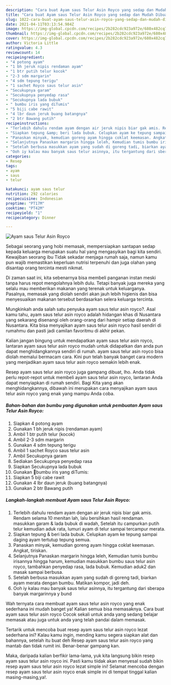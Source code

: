 ```yaml
---
description: "Cara buat Ayam saus Telur Asin Royco yang sedap dan Mudah Dibuat"
title: "Cara buat Ayam saus Telur Asin Royco yang sedap dan Mudah Dibuat"
slug: 1022-cara-buat-ayam-saus-telur-asin-royco-yang-sedap-dan-mudah-dibuat
date: 2021-04-11T03:13:54.984Z
image: https://img-global.cpcdn.com/recipes/2b282cdc923a972e/680x482cq70/ayam-saus-telur-asin-royco-foto-resep-utama.jpg
thumbnail: https://img-global.cpcdn.com/recipes/2b282cdc923a972e/680x482cq70/ayam-saus-telur-asin-royco-foto-resep-utama.jpg
cover: https://img-global.cpcdn.com/recipes/2b282cdc923a972e/680x482cq70/ayam-saus-telur-asin-royco-foto-resep-utama.jpg
author: Victoria Little
ratingvalue: 4.3
reviewcount: 14
recipeingredient:
- "4 potong ayam"
- "1 bh jeruk nipis rendaman ayam"
- "1 btr putih telur kocok"
- "2-3 sdm margarin"
- "4 sdm tepung terigu"
- "1 sachet Royco saus telur asin"
- "Secukupnya garam"
- "Secukupnya penyedap rasa"
- "Secukupnya lada bubuk"
- " bumbu iris yang diTumis"
- "5 biji cabe rawit"
- "4 lbr daun jeruk buang batangnya"
- "2 btr Bawang putih"
recipeinstructions:
- "Terlebih dahulu rendam ayam dengan air jeruk nipis biar gak amis. Rendam selama 10 menitan lah, lalu bersihkan hasil rendaman. masukkan garam &amp; lada bubuk di wadah, Setelah itu campurkan putih telur kemudian aduk rata, lumuri ayam di telur sampai tercampur merata."
- "Siapkan tepung &amp; beri lada bubuk. Celupkan ayam ke tepung sampai daging ayam tertutup tepung semua."
- "Panaskan minyak, kemudian goreng ayam hingga coklat keemasan. Angkat, tiriskan."
- "Selanjutnya Panaskan margarin hingga leleh, Kemudian tumis bumbu irisannya hingga harum, kemudian masukkan bumbu saus telur asin royco, tambahkan penyedap rasa, lada bubuk. Kemudian aduk2 dan masak sampai berbusa."
- "Setelah berbusa masukkan ayam yang sudah di goreng tadi, biarkan ayam merata dengan bumbu. Matikan kompor, jadi deh."
- "Ooh iy kalau mau banyak saus telur asinnya, itu tergantung dari sberapa banyak margarinnya y bund"
categories:
- Resep
tags:
- ayam
- saus
- telur

katakunci: ayam saus telur 
nutrition: 292 calories
recipecuisine: Indonesian
preptime: "PT17M"
cooktime: "PT42M"
recipeyield: "1"
recipecategory: Dinner

---
```



![Ayam saus Telur Asin Royco](https://img-global.cpcdn.com/recipes/2b282cdc923a972e/680x482cq70/ayam-saus-telur-asin-royco-foto-resep-utama.jpg)

Sebagai seorang yang hobi memasak, mempersiapkan santapan sedap kepada keluarga merupakan suatu hal yang mengasyikan bagi kita sendiri. Kewajiban seorang ibu Tidak sekadar menjaga rumah saja, namun kamu pun wajib memastikan keperluan nutrisi terpenuhi dan juga olahan yang disantap orang tercinta mesti nikmat.

Di zaman  saat ini, kita sebenarnya bisa membeli panganan instan meski tanpa harus repot mengolahnya lebih dulu. Tetapi banyak juga mereka yang selalu mau memberikan makanan yang terenak untuk keluarganya. Pasalnya, memasak yang diolah sendiri akan jauh lebih higienis dan bisa menyesuaikan makanan tersebut berdasarkan selera keluarga tercinta. 



Mungkinkah anda salah satu penyuka ayam saus telur asin royco?. Asal kamu tahu, ayam saus telur asin royco adalah hidangan khas di Nusantara yang sekarang disenangi oleh orang-orang dari hampir setiap daerah di Nusantara. Kita bisa menyajikan ayam saus telur asin royco hasil sendiri di rumahmu dan pasti jadi camilan favoritmu di akhir pekan.

Kalian jangan bingung untuk mendapatkan ayam saus telur asin royco, lantaran ayam saus telur asin royco mudah untuk didapatkan dan anda pun dapat menghidangkannya sendiri di rumah. ayam saus telur asin royco bisa diolah memalui bermacam cara. Kini pun telah banyak banget cara modern yang menjadikan ayam saus telur asin royco semakin lebih enak.

Resep ayam saus telur asin royco juga gampang dibuat, lho. Anda tidak perlu repot-repot untuk membeli ayam saus telur asin royco, lantaran Anda dapat menyiapkan di rumah sendiri. Bagi Kita yang akan menghidangkannya, dibawah ini merupakan cara menyajikan ayam saus telur asin royco yang enak yang mampu Anda coba.

<!--inarticleads1-->

##### Bahan-bahan dan bumbu yang digunakan untuk pembuatan Ayam saus Telur Asin Royco:

1. Siapkan 4 potong ayam
1. Gunakan 1 bh jeruk nipis (rendaman ayam)
1. Ambil 1 btr putih telur (kocok)
1. Ambil 2-3 sdm margarin
1. Gunakan 4 sdm tepung terigu
1. Ambil 1 sachet Royco saus telur asin
1. Ambil Secukupnya garam
1. Sediakan Secukupnya penyedap rasa
1. Siapkan Secukupnya lada bubuk
1. Gunakan  🦉bumbu iris yang diTumis:
1. Siapkan 5 biji cabe rawit
1. Gunakan 4 lbr daun jeruk (buang batangnya)
1. Gunakan 2 btr Bawang putih




<!--inarticleads2-->

##### Langkah-langkah membuat Ayam saus Telur Asin Royco:

1. Terlebih dahulu rendam ayam dengan air jeruk nipis biar gak amis. Rendam selama 10 menitan lah, lalu bersihkan hasil rendaman. masukkan garam &amp; lada bubuk di wadah, Setelah itu campurkan putih telur kemudian aduk rata, lumuri ayam di telur sampai tercampur merata.
1. Siapkan tepung &amp; beri lada bubuk. Celupkan ayam ke tepung sampai daging ayam tertutup tepung semua.
1. Panaskan minyak, kemudian goreng ayam hingga coklat keemasan. Angkat, tiriskan.
1. Selanjutnya Panaskan margarin hingga leleh, Kemudian tumis bumbu irisannya hingga harum, kemudian masukkan bumbu saus telur asin royco, tambahkan penyedap rasa, lada bubuk. Kemudian aduk2 dan masak sampai berbusa.
1. Setelah berbusa masukkan ayam yang sudah di goreng tadi, biarkan ayam merata dengan bumbu. Matikan kompor, jadi deh.
1. Ooh iy kalau mau banyak saus telur asinnya, itu tergantung dari sberapa banyak margarinnya y bund




Wah ternyata cara membuat ayam saus telur asin royco yang enak sederhana ini mudah banget ya! Kalian semua bisa memasaknya. Cara buat ayam saus telur asin royco Cocok sekali untuk anda yang sedang belajar memasak atau juga untuk anda yang telah pandai dalam memasak.

Tertarik untuk mencoba buat resep ayam saus telur asin royco lezat sederhana ini? Kalau kamu ingin, mending kamu segera siapkan alat dan bahannya, setelah itu buat deh Resep ayam saus telur asin royco yang mantab dan tidak rumit ini. Benar-benar gampang kan. 

Maka, daripada kalian berfikir lama-lama, yuk kita langsung bikin resep ayam saus telur asin royco ini. Pasti kamu tiidak akan menyesal sudah bikin resep ayam saus telur asin royco lezat simple ini! Selamat mencoba dengan resep ayam saus telur asin royco enak simple ini di tempat tinggal kalian masing-masing,ya!.

